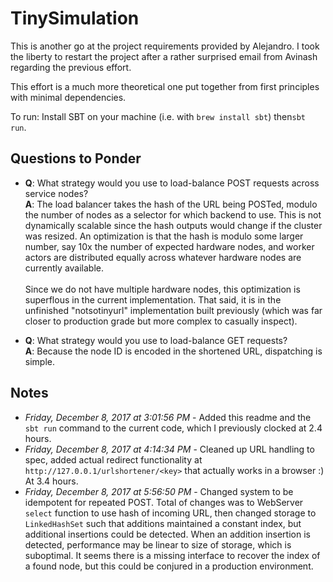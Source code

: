 # TinySimulation

This is another go at the project requirements provided by Alejandro. I took the liberty to restart the project after a rather surprised email from Avinash regarding the previous effort. 

This effort is a much more theoretical one put together from first principles with minimal dependencies. 

To run: Install SBT on your machine (i.e. with `brew install sbt`) then`sbt run`.

## Questions to Ponder

* **Q**: What strategy would you use to load-balance POST requests across service nodes? <br/>
**A**: The load balancer takes the hash of the URL being POSTed, modulo the number of nodes as a selector for which backend to use. This is not dynamically scalable since the hash outputs would change if the cluster was resized. An optimization is that the hash is modulo some larger number, say 10x the number of expected hardware nodes, and worker actors are distributed equally across whatever hardware nodes are currently available. <br/><br/>
 Since we do not have multiple hardware nodes, this optimization is superflous in the current implementation. That said, it is in the unfinished "notsotinyurl" implementation built previously (which was far closer to production grade but more complex to casually inspect).

* **Q**: What strategy would you use to load-balance GET requests? <br/>
**A**: Because the node ID is encoded in the shortened URL, dispatching is simple.

## Notes
* *Friday, December 8, 2017 at 3:01:56 PM* - Added this readme and the `sbt run` command to the current code, which I previously clocked at 2.4 hours.
* *Friday, December 8, 2017 at 4:14:34 PM* - Cleaned up URL handling to spec, added actual redirect functionality at `http://127.0.0.1/urlshortener/<key>` that actually works in a browser :) At 3.4 hours.
* *Friday, December 8, 2017 at 5:56:50 PM* - Changed system to be idempotent for repeated POST. Total of changes was to WebServer `select` function to use hash of incoming URL, then changed storage to `LinkedHashSet` such that additions maintained a constant index, but additional insertions could be detected. When an addition insertion is detected, performance may be linear to size of storage, which is suboptimal. It seems there is a missing interface to recover the index of a found node, but this could be conjured in a production environment.